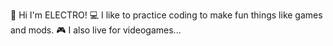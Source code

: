 👋 Hi I'm ELECTRO!
💻 I like to practice coding to make fun things like games and mods.
🎮 I also live for videogames...
<!---
ELECTRO2929/ELECTRO2929 is a ✨ special ✨ repository because its `README.md` (this file) appears on your GitHub profile.
You can click the Preview link to take a look at your changes.
--->
